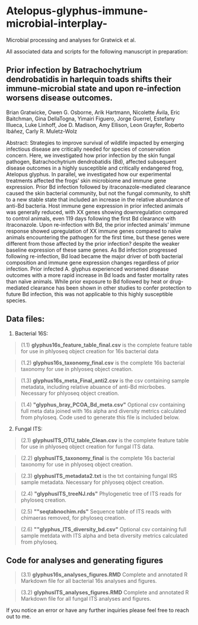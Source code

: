 # Atelopus-glyphus-immune-microbial-interplay-
Microbial processing and analyses for Gratwick et al.

All associated data and scripts for the following manuscript in preparation:

## Prior infection by Batrachochytrium dendrobatidis in harlequin toads shifts their immune-microbial state and upon re-infection worsens disease outcomes. 

Brian Gratwicke, Owen G. Osborne, Arik Hartmann, Nicolette Ávila, Eric Baitchman, Gina DellaTogna, Yimairi Figuero, Jorge Guerrel, Estefany Illueca, Luke Linhoff, Joe D. Madison, Amy Ellison, Leon Grayfer, Roberto Ibáñez, Carly R. Muletz-Wolz

Abstract: 
Strategies to improve survival of wildlife impacted by emerging infectious disease are critically needed for species of conservation concern. Here, we investigated how prior infection by the skin fungal pathogen, Batrachochytrium dendrobatidis (Bd), affected subsequent disease outcomes in a highly susceptible and critically endangered frog, Atelopus glyphus. In parallel, we investigated how our experimental treatments affected the frogs’ skin microbiome and immune gene expression. Prior Bd infection followed by itraconazole-mediated clearance caused the skin bacterial community, but not the fungal community, to shift to a new stable state that included an increase in the relative abundance of anti-Bd bacteria. Host immune gene expression in prior infected animals was generally reduced, with XX genes showing downregulation compared to control animals, even 119 days following the first Bd clearance with itraconazole. Upon re-infection with Bd, the prior infected animals’ immune response showed upregulation of XX immune genes compared to naïve animals encountering the pathogen for the first time, but these genes were different from those affected by the prior infection? despite the weaker baseline expression of these same genes. As Bd infection progressed following re-infection, Bd load became the major driver of both bacterial composition and immune gene expression changes regardless of prior infection. Prior infected A. glyphus experienced worsened disease outcomes with a more rapid increase in Bd loads and faster mortality rates than naïve animals. While prior exposure to Bd followed by heat or drug-mediated clearance has been shown in other studies to confer protection to future Bd infection, this was not applicable to this highly susceptible species. 

## Data files:

1. Bacterial 16S:
>(1.1) **glyphus16s_feature_table_final.csv** is the complete feature table for use in phlyoseq object creation for 16s bacterial data

>(1.2) **glyphus16s_taxonomy_final.csv** is the complete 16s bacterial taxonomy for use in phlyoseq object creation.

>(1.3) **glyphus16s_meta_Final_anti2.csv** is the csv containing sample metadata, including relative abuance of anti-Bd micrbobes. Necessary for phlyoseq object creation.

>(1.4) **"glyphus_bray_PCOA_Bd_meta.csv"** Optional csv containing full meta data joined with 16s alpha and diversity metrics calculated from phyloseq. Code used to generate this file is included below.

2. Fungal ITS:
>(2.1) **glyphusITS_OTU_table_Clean.csv** is the complete feature table for use in phlyoseq object creation for fungal ITS data.

>(2.2) **glyphusITS_taxonomy_final** is the complete 16s bacterial taxonomy for use in phlyoseq object creation.

>(2.3) **glyphusITS_metadata2.txt** is the txt containing fungal IRS sample metadata. Necessary for phlyoseq object creation.

>(2.4) **"glyphusITS_treeNJ.rds"** Phylogenetic tree of ITS reads for phyloseq creation.

>(2.5) **""seqtabnochim.rds"** Sequence table of ITS reads with chimaeras removed, for phyloseq creation.

>(2.6) **""glyphus_ITS_diversity_bd.csv"** Optional csv containing full sample metdata with ITS alpha and beta diversity metrics calculated from phyloseq.

## Code for analyses and generating figures

>(3.1) **glyphus16s_analyses_figures.RMD** Complete and annotated R Markdown file for all bacterial 16s analyses and figures.

>(3.2) **glyphusITS_analyses_figures.RMD** Complete and annotated R Markdown file for all fungal ITS analyses and figures.




If you notice an error or have any further inquiries please feel free to reach out to me. 
 
